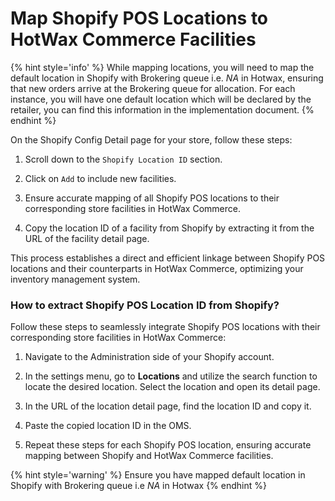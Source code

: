 # Map Shopify POS Locations to HotWax Commerce Facilities

{% hint style='info' %}
While mapping locations, you will need to map the default location in Shopify with Brokering queue i.e. _NA_ in Hotwax, ensuring that new orders arrive at the Brokering queue for allocation. For each instance, you will have one default location which will be declared by the retailer, you can find this information in the implementation document. 
{% endhint %}

On the Shopify Config Detail page for your store, follow these steps:

1. Scroll down to the `Shopify Location ID` section.

2. Click on `Add` to include new facilities.

3. Ensure accurate mapping of all Shopify POS locations to their corresponding store facilities in HotWax Commerce.

4. Copy the location ID of a facility from Shopify by extracting it from the URL of the facility detail page.

This process establishes a direct and efficient linkage between Shopify POS locations and their counterparts in HotWax Commerce, optimizing your inventory management system.

### How to extract Shopify POS Location ID from Shopify?

Follow these steps to seamlessly integrate Shopify POS locations with their corresponding store facilities in HotWax Commerce:

1. Navigate to the Administration side of your Shopify account.

2. In the settings menu, go to **Locations** and utilize the search function to locate the desired location. Select the location and open its detail page.

3. In the URL of the location detail page, find the location ID and copy it.

4. Paste the copied location ID in the OMS.

5. Repeat these steps for each Shopify POS location, ensuring accurate mapping between Shopify and HotWax Commerce facilities.

{% hint style='warning' %}
Ensure you have mapped default location in Shopify with Brokering queue i.e _NA_ in Hotwax
{% endhint %}

